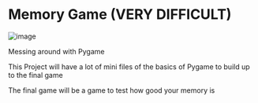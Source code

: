 # Memory Game (VERY DIFFICULT)
 
 ![image](https://user-images.githubusercontent.com/72575802/197366781-27dd8f96-f4a8-45e6-bc23-a3e31a4cfe32.png)

 
 
Messing around with Pygame 

This Project will have a lot of mini files of the basics of Pygame to build up to the final game

The final game will be a game to test how good your memory is 
